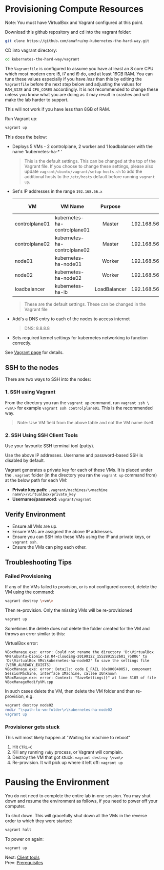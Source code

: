 # Provisioning Compute Resources

Note: You must have VirtualBox and Vagrant configured at this point.

Download this github repository and cd into the vagrant folder:

```bash
git clone https://github.com/amafru/my-kubernetes-the-hard-way.git
```

CD into vagrant directory:

```bash
cd kubernetes-the-hard-way/vagrant
```

The `Vagrantfile` is configured to assume you have at least an 8 core CPU which most modern core i5, i7 and i9 do, and at least 16GB RAM. You can tune these values especially if you have *less* than this by editing the `Vagrantfile` before the next step below and adjusting the values for `RAM_SIZE` and `CPU_CORES` accordingly. It is not recommended to change these unless you know what you are doing as it may result in crashes and will make the lab harder to support.

This will not work if you have less than 8GB of RAM.

Run Vagrant up:

```bash
vagrant up
```


This does the below:

- Deploys 5 VMs - 2 controlplane, 2 worker and 1 loadbalancer with the name 'kubernetes-ha-* '
    > This is the default settings. This can be changed at the top of the Vagrant file.
    > If you choose to change these settings, please also update `vagrant/ubuntu/vagrant/setup-hosts.sh`
    > to add the additional hosts to the `/etc/hosts` default before running `vagrant up`.

- Set's IP addresses in the range `192.168.56.x`

    | VM            |  VM Name               | Purpose       | IP            | Forwarded Port   | RAM  |
    | ------------  | ---------------------- |:-------------:| -------------:| ----------------:|-----:|
    | controlplane01      | kubernetes-ha-controlplane01 | Master        | 192.168.56.11 |     2711         | 2048 |
    | controlplane02      | kubernetes-ha-controlplane02 | Master        | 192.168.56.12 |     2712         | 1024 |
    | node01      | kubernetes-ha-node01 | Worker        | 192.168.56.21 |     2721         | 512  |
    | node02      | kubernetes-ha-node02 | Worker        | 192.168.56.22 |     2722         | 1024 |
    | loadbalancer  | kubernetes-ha-lb       | LoadBalancer  | 192.168.56.30 |     2730         | 1024 |

    > These are the default settings. These can be changed in the Vagrant file

- Add's a DNS entry to each of the nodes to access internet
    > DNS: 8.8.8.8

- Sets required kernel settings for kubernetes networking to function correctly.

See [Vagrant page](../../vagrant/README.md) for details.

## SSH to the nodes

There are two ways to SSH into the nodes:

### 1. SSH using Vagrant

  From the directory you ran the `vagrant up` command, run `vagrant ssh \<vm\>` for example `vagrant ssh controlplane01`. This is the recommended way.
  > Note: Use VM field from the above table and not the VM name itself.

### 2. SSH Using SSH Client Tools

Use your favourite SSH terminal tool (putty).

Use the above IP addresses. Username and password-based SSH is disabled by default.

Vagrant generates a private key for each of these VMs. It is placed under the `.vagrant` folder (in the directory you ran the `vagrant up` command from) at the below path for each VM:

- **Private key path**: `.vagrant/machines/\<machine name\>/virtualbox/private_key`
- **Username/password**: `vagrant/vagrant`


## Verify Environment

- Ensure all VMs are up.
- Ensure VMs are assigned the above IP addresses.
- Ensure you can SSH into these VMs using the IP and private keys, or `vagrant ssh`.
- Ensure the VMs can ping each other.

## Troubleshooting Tips

### Failed Provisioning

If any of the VMs failed to provision, or is not configured correct, delete the VM using the command:

```bash
vagrant destroy \<vm\>
```

Then re-provision. Only the missing VMs will be re-provisioned

```bash
vagrant up
```


Sometimes the delete does not delete the folder created for the VM and throws an error similar to this:

VirtualBox error:

    VBoxManage.exe: error: Could not rename the directory 'D:\VirtualBox VMs\ubuntu-bionic-18.04-cloudimg-20190122_1552891552601_76806' to 'D:\VirtualBox VMs\kubernetes-ha-node02' to save the settings file (VERR_ALREADY_EXISTS)
    VBoxManage.exe: error: Details: code E_FAIL (0x80004005), component SessionMachine, interface IMachine, callee IUnknown
    VBoxManage.exe: error: Context: "SaveSettings()" at line 3105 of file VBoxManageModifyVM.cpp

In such cases delete the VM, then delete the VM folder and then re-provision, e.g.

```bash
vagrant destroy node02
rmdir "\<path-to-vm-folder\>\kubernetes-ha-node02
vagrant up
```

### Provisioner gets stuck

This will most likely happen at "Waiting for machine to reboot"

1. Hit `CTRL+C`
1. Kill any running `ruby` process, or Vagrant will complain.
1. Destroy the VM that got stuck: `vagrant destroy \<vm\>`
1. Re-provision. It will pick up where it left off: `vagrant up`

# Pausing the Environment

You do not need to complete the entire lab in one session. You may shut down and resume the environment as follows, if you need to power off your computer.

To shut down. This will gracefully shut down all the VMs in the reverse order to which they were started:

```bash
vagrant halt
```

To power on again:

```bash
vagrant up
```

Next: [Client tools](../../docs/03-client-tools.md)<br>
Prev: [Prerequisites](01-prerequisites.md)
